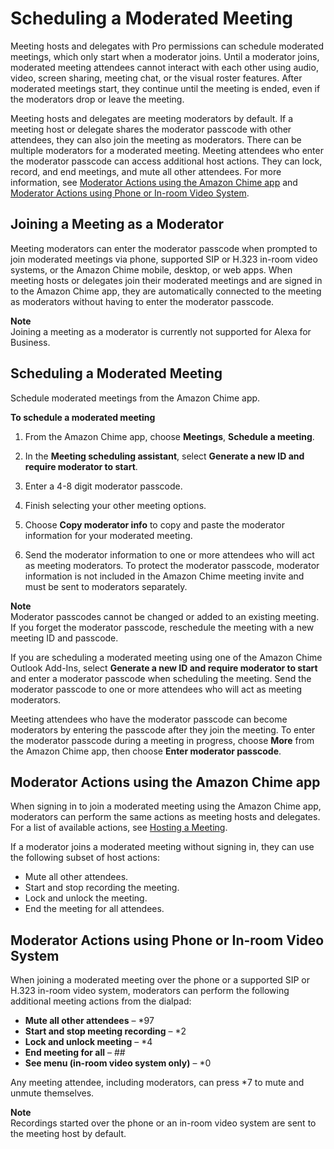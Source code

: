 # Scheduling a Moderated Meeting<a name="moderate-meeting"></a>

Meeting hosts and delegates with Pro permissions can schedule moderated meetings, which only start when a moderator joins\. Until a moderator joins, moderated meeting attendees cannot interact with each other using audio, video, screen sharing, meeting chat, or the visual roster features\. After moderated meetings start, they continue until the meeting is ended, even if the moderators drop or leave the meeting\.

Meeting hosts and delegates are meeting moderators by default\. If a meeting host or delegate shares the moderator passcode with other attendees, they can also join the meeting as moderators\. There can be multiple moderators for a moderated meeting\. Meeting attendees who enter the moderator passcode can access additional host actions\. They can lock, record, and end meetings, and mute all other attendees\. For more information, see [Moderator Actions using the Amazon Chime app](#actions-app) and [Moderator Actions using Phone or In\-room Video System](#actions-phone-vid)\.

## Joining a Meeting as a Moderator<a name="mod-join"></a>

Meeting moderators can enter the moderator passcode when prompted to join moderated meetings via phone, supported SIP or H\.323 in\-room video systems, or the Amazon Chime mobile, desktop, or web apps\. When meeting hosts or delegates join their moderated meetings and are signed in to the Amazon Chime app, they are automatically connected to the meeting as moderators without having to enter the moderator passcode\.

**Note**  
Joining a meeting as a moderator is currently not supported for Alexa for Business\.

## Scheduling a Moderated Meeting<a name="schedule-mod-mtg"></a>

Schedule moderated meetings from the Amazon Chime app\.

**To schedule a moderated meeting**

1. From the Amazon Chime app, choose **Meetings**, **Schedule a meeting**\.

1. In the **Meeting scheduling assistant**, select **Generate a new ID and require moderator to start**\.

1. Enter a 4\-8 digit moderator passcode\.

1. Finish selecting your other meeting options\.

1. Choose **Copy moderator info** to copy and paste the moderator information for your moderated meeting\.

1. Send the moderator information to one or more attendees who will act as meeting moderators\. To protect the moderator passcode, moderator information is not included in the Amazon Chime meeting invite and must be sent to moderators separately\.

**Note**  
Moderator passcodes cannot be changed or added to an existing meeting\. If you forget the moderator passcode, reschedule the meeting with a new meeting ID and passcode\.

If you are scheduling a moderated meeting using one of the Amazon Chime Outlook Add\-Ins, select **Generate a new ID and require moderator to start** and enter a moderator passcode when scheduling the meeting\. Send the moderator passcode to one or more attendees who will act as meeting moderators\.

Meeting attendees who have the moderator passcode can become moderators by entering the passcode after they join the meeting\. To enter the moderator passcode during a meeting in progress, choose **More** from the Amazon Chime app, then choose **Enter moderator passcode**\.

## Moderator Actions using the Amazon Chime app<a name="actions-app"></a>

When signing in to join a moderated meeting using the Amazon Chime app, moderators can perform the same actions as meeting hosts and delegates\. For a list of available actions, see [Hosting a Meeting](chime-organizer-call-controls.md)\.

If a moderator joins a moderated meeting without signing in, they can use the following subset of host actions:
+ Mute all other attendees\.
+ Start and stop recording the meeting\.
+ Lock and unlock the meeting\.
+ End the meeting for all attendees\.

## Moderator Actions using Phone or In\-room Video System<a name="actions-phone-vid"></a>

When joining a moderated meeting over the phone or a supported SIP or H\.323 in\-room video system, moderators can perform the following additional meeting actions from the dialpad:
+ **Mute all other attendees** – \*97
+ **Start and stop meeting recording** – \*2
+ **Lock and unlock meeting** – \*4
+ **End meeting for all** – \#\#
+ **See menu \(in\-room video system only\)** – \*0

Any meeting attendee, including moderators, can press \*7 to mute and unmute themselves\.

**Note**  
Recordings started over the phone or an in\-room video system are sent to the meeting host by default\.